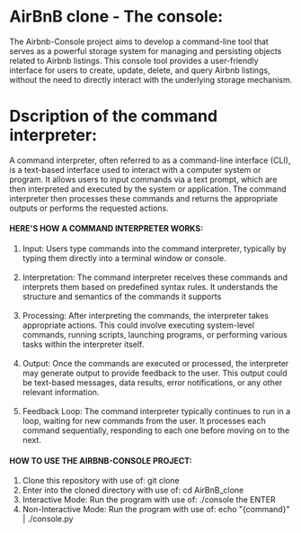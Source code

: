 # AirBnB clone - The console:
The Airbnb-Console project aims to develop a command-line tool that serves as a powerful storage system for managing and persisting objects related to Airbnb listings. This console tool provides a user-friendly interface for users to create, update, delete, and query Airbnb listings, without the need to directly interact with the underlying storage mechanism.

# Dscription of the command interpreter:
A command interpreter, often referred to as a command-line interface (CLI), is a text-based interface used to interact with a computer system or program. It allows users to input commands via a text prompt, which are then interpreted and executed by the system or application. The command interpreter then processes these commands and returns the appropriate outputs or performs the requested actions.

#### <b> HERE'S HOW A COMMAND INTERPRETER WORKS: </b>

1. Input: Users type commands into the command interpreter, typically by typing them directly into a terminal window or console.<br><br>
2. Interpretation: The command interpreter receives these commands and interprets them based on predefined syntax rules. It understands the structure and semantics of the commands it supports<br><br>
3. Processing: After interpreting the commands, the interpreter takes appropriate actions. This could involve executing system-level commands, running scripts, launching programs, or performing various tasks within the interpreter itself.<br><br>
4. Output: Once the commands are executed or processed, the interpreter may generate output to provide feedback to the user. This output could be text-based messages, data results, error notifications, or any other relevant information.<br><br>
5. Feedback Loop: The command interpreter typically continues to run in a loop, waiting for new commands from the user. It processes each command sequentially, responding to each one before moving on to the next.<br>
   
#### <b> HOW TO USE THE AIRBNB-CONSOLE PROJECT: </b>

1. Clone this repository with use of: git clone
2. Enter into the cloned directory with use of: cd AirBnB_clone
3. Interactive Mode: Run the program with use of: ./console the ENTER
4. Non-Interactive Mode: Run the program with use of: echo "{command}" | ./console.py

